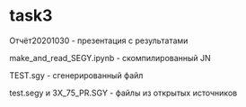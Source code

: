 # task3

Отчёт20201030 - презентация с результатами

make_and_read_SEGY.ipynb - скомпилированный JN

TEST.sgy - сгенерированный файл

test.segy и 3X_75_PR.SGY - файлы из открытых источников
